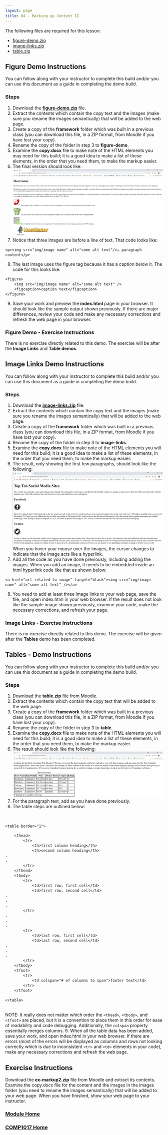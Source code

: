 ```yaml
---
layout: page
title: 04 - Marking up Content II
---
```

The following files are required for this lesson:

* [figure-demo.zip](files/figure-demo.zip)
* [image-links.zip](files/image-links.zip)
* [table.zip](files/table.zip)

## Figure Demo Instructions
You can follow along with your instructor to complete this build and/or you can use this document as a guide in completing the demo build.

### Steps
1.	Download the [**figure-demo.zip**](files/figure-demo.zip) file.
2.	Extract the contents which contain the copy text and the images (make sure you rename the images semantically) that will be added to the web page.
3.	Create a copy of the **framework** folder which was built in a previous class (you can download this file, in a ZIP format, from Moodle if you have lost your copy).
4.	Rename the copy of the folder in step 3 to **figure-demo**.
5.	Examine the **copy.docx** file to make note of the HTML elements you may need for this build; it is a good idea to make a list of these elements, in the order that you need them, to make the markup easier.
6.	The final version should look like:<br>![figure-demo_browser.jpg](files/figure-demo_browser.jpg)
7.	Notice that three images are before a line of text. That code looks like:<br>

```html:
<p><img src="img/image name" alt="some alt text"/>… paragraph content</p>
```

8.	The last image uses the figure tag because it has a caption below it. The code for this looks like:<br>

```html:
<figure>
    <img src="img/image name" alt="some alt text" />
    <figcaption>caption text</figcaption>
</figure>
```

9.	Save your work and preview the **index.html** page in your browser. It should look like the sample output shown previously. If there are major differences, review your code and make any necessary corrections and refresh the web page in your browser.

### Figure Demo - Exercise Instructions
There is no exercise directly related to this demo. The exercise will be after the **Image Links** and **Table demos**.

## Image Links Demo Instructions
You can follow along with your instructor to complete this build and/or you can use this document as a guide in completing the demo build.

### Steps
1.	Download the [**image-links.zip**](files/image-links.zip) file.
2.	Extract the contents which contain the copy text and the images (make sure you rename the images semantically) that will be added to the web page.
3.	Create a copy of the **framework** folder which was built in a previous class (you can download this file, in a ZIP format, from Moodle if you have lost your copy).
4.	Rename the copy of the folder in step 3 to **image-links**.
5.	Examine the **copy.docx** file to make note of the HTML elements you will need for this build; it is a good idea to make a list of these elements, in the order that you need them, to make the markup easier.
6.	The result, only showing the first few paragraphs, should look like the following:<br>![image-links_browser.jpg](files/image-links_browser.jpg)<br>
When you hover your mouse over the images, the cursor changes to indicate that the image acts like a hyperlink.
7.	Add all the code as you have done previously, including adding the images. When you add an image, it needs to be embedded inside an html hyperlink code like that as shown below:<br>
```html:
<a href="url related to image" target="blank"><img src="img/image name" alt="some alt text" /></a>
```
8.	You need to add at least three image links to your web page, save the file, and open index.html in your web browser. If the result does not look like the sample image shown previously, examine your code, make the necessary corrections, and refresh your page.

### Image Links - Exercise Instructions
There is no exercise directly related to this demo. The exercise will be given after the **Tables** demo has been completed.

## Tables - Demo Instructions
You can follow along with your instructor to complete this build and/or you can use this document as a guide in completing the demo build.

### Steps
1.	Download the **table.zip** file from Moodle.
2.	Extract the contents which contain the copy text that will be added to the web page.
3.	Create a copy of the **framework** folder which was built in a previous class (you can download this file, in a ZIP format, from Moodle if you have lost your copy).
4.	Rename the copy of the folder in step 3 to **table**.
5.	Examine the **copy.docx** file to make note of the HTML elements you will need for this build; it is a good idea to make a list of these elements, in the order that you need them, to make the markup easier.
6.	The result should look like the following:<br>![table-demo_browser.jpg](files/table-demo_browser.jpg)
7.	For the paragraph text, add as you have done previously.
8.	The table steps are outlined below:<br>
<br>

`<table border="1">`
```html:
    <thead>
        <tr>
            <th>first column heading</th>
            <th>second column heading</th>
.
.
        </tr>
    </thead>
    <tbody>
        <tr>
            <td>first row, first cell</td>
            <td>first row, second cell</td>
.
.
.
        </tr>
.
.
.
        <tr>
            <td>last row, first cell</td>
            <td>last row, second cell</td>
.
.
.
        </tr>
    </tbody>
    <tfoot>
        <tr>
            <td colspan="# of columns to span">footer text</td>
        </tr>
    </tfoot>
```
`</table>`

<br>
NOTE: It really does not matter which order the <code>&lt;thead&gt;</code>, <code>&lt;tbody&gt;</code>, and <code>&lt;tfoot&gt;</code> are placed, but it is a convention to place them in this order for ease of readability and code debugging. Additionally, the <code>colspan</code> property essentially merges columns.
9.	When all the table data has been added, save your work, and open index.html in your web browser. If there are errors (most of the errors will be displayed as columns and rows not looking correctly which is due to inconsistent <code>&lt;tr&gt;</code> and <code>&lt;td&gt;</code> elements in your code), make any necessary corrections and refresh the web page.

## Exercise Instructions
Download the **ex-markup2.zip** file from Moodle and extract its contents. Examine the copy.docx file for the content and the images in the images folder (you need to rename the images semantically) that will be added to your web page. When you have finished, show your web page to your instructor.

### [Module Home](../module1.md)

### [COMP1017 Home](../../)
